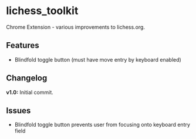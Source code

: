 # lichess_toolkit
Chrome Extension - various improvements to lichess.org.

## Features
- Blindfold toggle button (must have move entry by keyboard enabled)


## Changelog
**v1.0:** Initial commit.


## Issues
- Blindfold toggle button prevents user from focusing onto keyboard entry field
